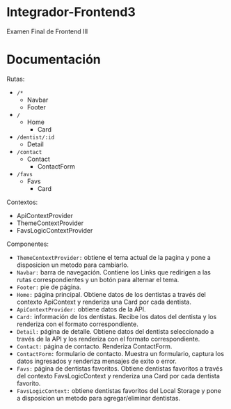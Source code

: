 # Integrador-Frontend3
Examen Final de Frontend III
# Documentación

Rutas:
- ```/*```
    - Navbar
    - Footer
- ```/```
    - Home
        - Card
- ```/dentist/:id```
    - Detail
- ```/contact```
    - Contact
        - ContactForm
- ```/favs```
    - Favs
        - Card

Contextos:
- ApiContextProvider
- ThemeContextProvider
- FavsLogicContextProvider

Componentes:
- ```ThemeContextProvider:``` obtiene el tema actual de la pagina y pone a disposicion un metodo para cambiarlo.
- ```Navbar:``` barra de navegación. Contiene los Links que redirigen a las rutas correspondientes y un botón para alternar el tema.
- ```Footer:``` pie de página.
- ```Home:``` página principal. Obtiene datos de los dentistas a través del contexto ApiContext y renderiza una Card por cada dentista.
- ```ApiContextProvider:``` obtiene datos de la API.
- ```Card:``` información de los dentistas. Recibe los datos del dentista y los renderiza con el formato correspondiente.
- ```Detail:``` página de detalle. Obtiene datos del dentista seleccionado a través de la API y los renderiza con el formato correspondiente.
- ```Contact:``` página de contacto. Renderiza ContactForm.
- ```ContactForm:``` formulario de contacto. Muestra un formulario, captura los datos ingresados y renderiza mensajes de exito o error.
- ```Favs:``` página de dentistas favoritos. Obtiene dentistas favoritos a través del contexto FavsLogicContext y renderiza una Card por cada dentista favorito.
- ```FavsLogicContext:``` obtiene dentistas favoritos del Local Storage y pone a disposicion un metodo para agregar/eliminar dentistas.

